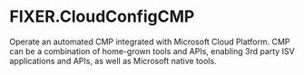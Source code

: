 # FIXER.CloudConfigCMP
Operate an automated CMP integrated with Microsoft Cloud Platform. CMP can be a combination of home-grown tools and APIs, enabling 3rd party ISV applications and APIs, as well as Microsoft native tools.
